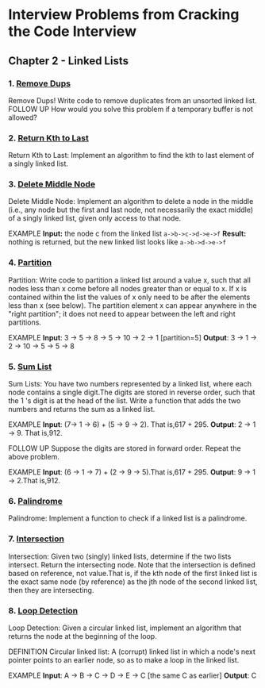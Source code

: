# Interview Problems from Cracking the Code Interview

## Chapter 2 - Linked Lists

### 1. [Remove Dups](./RemoveDups.java)

Remove Dups! Write code to remove duplicates from an unsorted linked list.
FOLLOW UP
How would you solve this problem if a temporary buffer is not allowed?

### 2. [Return Kth to Last](./KthToLast.java)

Return Kth to Last: Implement an algorithm to find the kth to last element of a singly linked list.

### 3. [Delete Middle Node](./DeleteMiddle.java)

Delete Middle Node: Implement an algorithm to delete a node in the middle (i.e., any node but the first and last node, not necessarily the exact middle) of a singly linked list, given only access to that node.

EXAMPLE
**Input:** the node c from the linked list `a->b->c->d->e->f`
**Result:** nothing is returned, but the new linked list looks like `a->b->d->e->f`

### 4. [Partition](./Partition.java)

Partition: Write code to partition a linked list around a value x, such that all nodes less than x come before all nodes greater than or equal to x. If x is contained within the list the values of x only need to be after the elements less than x (see below). The partition element x can appear anywhere in the "right partition"; it does not need to appear between the left and right partitions.

EXAMPLE
**Input**: 3 -> 5 -> 8 -> 5 -> 10 -> 2 -> 1 [partition=5]
**Output**: 3 -> 1 -> 2 -> 10 -> 5 -> 5 -> 8

### 5. [Sum List](./SumList.java)

Sum Lists: You have two numbers represented by a linked list, where each node contains a single digit.The digits are stored in reverse order, such that the 1 's digit is at the head of the list. Write a function that adds the two numbers and returns the sum as a linked list.

EXAMPLE
**Input**: (7-> 1 -> 6) + (5 -> 9 -> 2). That is,617 + 295.
**Output**: 2 -> 1 -> 9. That is,912.

FOLLOW UP
Suppose the digits are stored in forward order. Repeat the above problem.

EXAMPLE
**Input**: (6 -> 1 -> 7) + (2 -> 9 -> 5).That is,617 + 295.
**Output**: 9 -> 1 -> 2.That is,912.

### 6. [Palindrome](./Palindrome.java)

Palindrome: Implement a function to check if a linked list is a palindrome.

### 7. [Intersection](./Intersection.java)

Intersection: Given two (singly) linked lists, determine if the two lists intersect. Return the inter­secting node. Note that the intersection is defined based on reference, not value.That is, if the kth node of the first linked list is the exact same node (by reference) as the jth node of the second linked list, then they are intersecting.

### 8. [Loop Detection](./LoopDetection.java)

Loop Detection: Given a circular linked list, implement an algorithm that returns the node at the
beginning of the loop.

DEFINITION
Circular linked list: A (corrupt) linked list in which a node's next pointer points to an earlier node, so as to make a loop in the linked list.

EXAMPLE
**Input**: A -> B -> C -> D -> E -> C [the same C as earlier]
**Output**: C
